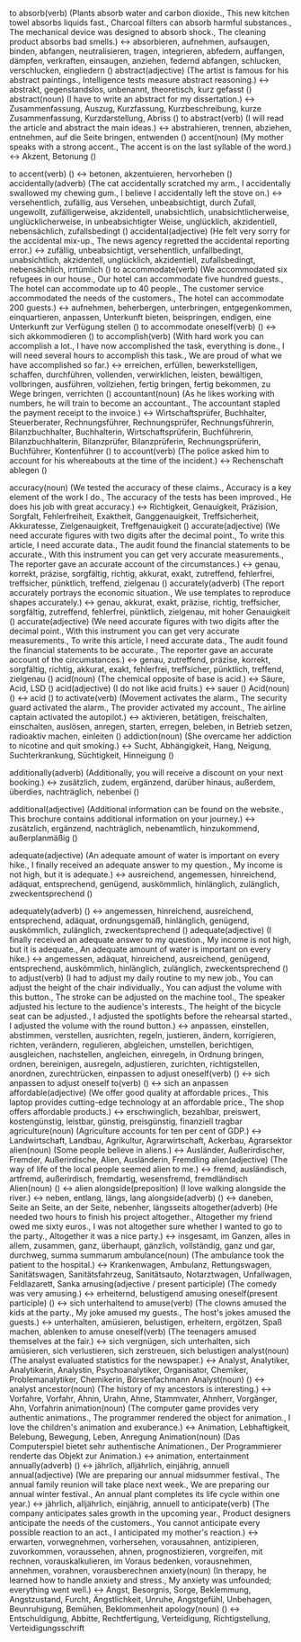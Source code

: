 
to absorb(verb) (Plants absorb water and carbon dioxide., This new kitchen towel absorbs liquids fast., Charcoal filters can absorb harmful substances., The mechanical device was designed to absorb shock., The cleaning product absorbs bad smells.) <-> absorbieren, aufnehmen, aufsaugen, binden, abfangen, neutralisieren, tragen, integrieren, abfedern, auffangen, dämpfen, verkraften, einsaugen, anziehen, federnd abfangen, schlucken, verschlucken, eingliedern ()
abstract(adjective) (The artist is famous for his abstract paintings., Intelligence tests measure abstract reasoning.) <-> abstrakt, gegenstandslos, unbenannt, theoretisch, kurz gefasst ()
abstract(noun) (I have to write an abstract for my dissertation.) <-> Zusammenfassung, Auszug, Kurzfassung, Kurzbeschreibung, kurze Zusammenfassung, Kurzdarstellung, Abriss ()
to abstract(verb) (I will read the article and abstract the main ideas.) <-> abstrahieren, trennen, abziehen, entnehmen, auf die Seite bringen, entwenden ()
accent(noun) (My mother speaks with a strong accent., The accent is on the last syllable of the word.) <-> Akzent, Betonung ()
<!--SR:!2000-01-01,1,250!2024-09-18,4,270-->
to accent(verb) () <-> betonen, akzentuieren, hervorheben ()
accidentally(adverb) (The cat accidentally scratched my arm., I accidentally swallowed my chewing gum., I believe I accidentally left the stove on.) <-> versehentlich, zufällig, aus Versehen, unbeabsichtigt, durch Zufall, ungewollt, zufälligerweise, akzidentell, unabsichtlich, unabsichtlicherweise, unglücklicherweise, in unbeabsichtigter Weise, unglücklich, akzidentiell, nebensächlich, zufallsbedingt ()
accidental(adjective) (He felt very sorry for the accidental mix-up., The news agency regretted the accidental reporting error.) <-> zufällig, unbeabsichtigt, versehentlich, unfallbedingt, unabsichtlich, akzidentell, unglücklich, akzidentiell, zufallsbedingt, nebensächlich, irrtümlich ()
to accommodate(verb) (We accommodated six refugees in our house., Our hotel can accommodate five hundred guests., The hotel can accommodate up to 40 people., The customer service accommodated the needs of the customers., The hotel can accommodate 200 guests.) <-> aufnehmen, beherbergen, unterbringen, entgegenkommen, einquartieren, anpassen, Unterkunft bieten, beispringen, endigen, eine Unterkunft zur Verfügung stellen ()
to accommodate oneself(verb) () <-> sich akkommodieren ()
to accomplish(verb) (With hard work you can accomplish a lot., I have now accomplished the task, everything is done., I will need several hours to accomplish this task., We are proud of what we have accomplished so far.) <-> erreichen, erfüllen, bewerkstelligen, schaffen, durchführen, vollenden, verwirklichen, leisten, bewältigen, vollbringen, ausführen, vollziehen, fertig bringen, fertig bekommen, zu Wege bringen, verrichten ()
accountant(noun) (As he likes working with numbers, he will train to become an accountant., The accountant stapled the payment receipt to the invoice.) <-> Wirtschaftsprüfer, Buchhalter, Steuerberater, Rechnungsführer, Rechnungsprüfer, Rechnungsführerin, Bilanzbuchhalter, Buchhalterin, Wirtschaftsprüferin, Buchführerin, Bilanzbuchhalterin, Bilanzprüfer, Bilanzprüferin, Rechnungsprüferin, Buchführer, Kontenführer ()
to account(verb) (The police asked him to account for his whereabouts at the time of the incident.) <-> Rechenschaft ablegen ()
<!--SR:!2000-01-01,1,250!2024-09-18,4,270-->
accuracy(noun) (We tested the accuracy of these claims., Accuracy is a key element of the work I do., The accuracy of the tests has been improved., He does his job with great accuracy.) <-> Richtigkeit, Genauigkeit, Präzision, Sorgfalt, Fehlerfreiheit, Exaktheit, Ganggenauigkeit, Treffsicherheit, Akkuratesse, Zielgenauigkeit, Treffgenauigkeit ()
accurate(adjective) (We need accurate figures with two digits after the decimal point., To write this article, I need accurate data., The audit found the financial statements to be accurate., With this instrument you can get very accurate measurements., The reporter gave an accurate account of the circumstances.) <-> genau, korrekt, präzise, sorgfältig, richtig, akkurat, exakt, zutreffend, fehlerfrei, treffsicher, pünktlich, treffend, zielgenau ()
accurately(adverb) (The report accurately portrays the economic situation., We use templates to reproduce shapes accurately.) <-> genau, akkurat, exakt, präzise, richtig, treffsicher, sorgfältig, zutreffend, fehlerfrei, pünktlich, zielgenau, mit hoher Genauigkeit ()
accurate(adjective) (We need accurate figures with two digits after the decimal point., With this instrument you can get very accurate measurements., To write this article, I need accurate data., The audit found the financial statements to be accurate., The reporter gave an accurate account of the circumstances.) <-> genau, zutreffend, präzise, korrekt, sorgfältig, richtig, akkurat, exakt, fehlerfrei, treffsicher, pünktlich, treffend, zielgenau ()
acid(noun) (The chemical opposite of base is acid.) <-> Säure, Acid, LSD ()
acid(adjective) (I do not like acid fruits.) <-> sauer ()
Acid(noun) () <-> acid ()
to activate(verb) (Movement activates the alarm., The security guard activated the alarm., The provider activated my account., The airline captain activated the autopilot.) <-> aktivieren, betätigen, freischalten, einschalten, auslösen, anregen, starten, erregen, beleben, in Betrieb setzen, radioaktiv machen, einleiten ()
addiction(noun) (She overcame her addiction to nicotine and quit smoking.) <-> Sucht, Abhängigkeit, Hang, Neigung, Suchterkrankung, Süchtigkeit, Hinneigung ()
<!--SR:!2000-01-01,1,250!2024-09-18,4,270-->
additionally(adverb) (Additionally, you will receive a discount on your next booking.) <-> zusätzlich, zudem, ergänzend, darüber hinaus, außerdem, überdies, nachträglich, nebenbei ()
<!--SR:!2024-09-18,4,270!2000-01-01,1,250-->
additional(adjective) (Additional information can be found on the website., This brochure contains additional information on your journey.) <-> zusätzlich, ergänzend, nachträglich, nebenamtlich, hinzukommend, außerplanmäßig ()
<!--SR:!2024-09-18,4,270!2000-01-01,1,250-->
adequate(adjective) (An adequate amount of water is important on every hike., I finally received an adequate answer to my question., My income is not high, but it is adequate.) <-> ausreichend, angemessen, hinreichend, adäquat, entsprechend, genügend, auskömmlich, hinlänglich, zulänglich, zweckentsprechend ()
<!--SR:!2000-01-01,1,250!2024-09-15,1,230-->
adequately(adverb) () <-> angemessen, hinreichend, ausreichend, entsprechend, adäquat, ordnungsgemäß, hinlänglich, genügend, auskömmlich, zulänglich, zweckentsprechend ()
adequate(adjective) (I finally received an adequate answer to my question., My income is not high, but it is adequate., An adequate amount of water is important on every hike.) <-> angemessen, adäquat, hinreichend, ausreichend, genügend, entsprechend, auskömmlich, hinlänglich, zulänglich, zweckentsprechend ()
to adjust(verb) (I had to adjust my daily routine to my new job., You can adjust the height of the chair individually., You can adjust the volume with this button., The stroke can be adjusted on the machine tool., The speaker adjusted his lecture to the audience's interests., The height of the bicycle seat can be adjusted., I adjusted the spotlights before the rehearsal started., I adjusted the volume with the round button.) <-> anpassen, einstellen, abstimmen, verstellen, ausrichten, regeln, justieren, ändern, korrigieren, richten, verändern, regulieren, abgleichen, umstellen, berichtigen, ausgleichen, nachstellen, angleichen, einregeln, in Ordnung bringen, ordnen, bereinigen, ausregeln, adjustieren, zurichten, richtigstellen, anordnen, zurechtrücken, einpassen 
to adjust oneself(verb) () <-> sich anpassen 
to adjust oneself to(verb) () <-> sich an anpassen 
affordable(adjective) (We offer good quality at affordable prices., This laptop provides cutting-edge technology at an affordable price., The shop offers affordable products.) <-> erschwinglich, bezahlbar, preiswert, kostengünstig, leistbar, günstig, preisgünstig, finanziell tragbar 
agriculture(noun) (Agriculture accounts for ten per cent of GDP.) <-> Landwirtschaft, Landbau, Agrikultur, Agrarwirtschaft, Ackerbau, Agrarsektor 
alien(noun) (Some people believe in aliens.) <-> Ausländer, Außerirdischer, Fremder, Außerirdische, Alien, Ausländerin, Fremdling 
alien(adjective) (The way of life of the local people seemed alien to me.) <-> fremd, ausländisch, artfremd, außerirdisch, fremdartig, wesensfremd, fremdländisch 
Alien(noun) () <-> alien 
alongside(preposition) (I love walking alongside the river.) <-> neben, entlang, längs, lang 
alongside(adverb) () <-> daneben, Seite an Seite, an der Seite, nebenher, längsseits 
altogether(adverb) (He needed two hours to finish his project altogether., Altogether my friend owed me sixty euros., I was not altogether sure whether I wanted to go to the party., Altogether it was a nice party.) <-> insgesamt, im Ganzen, alles in allem, zusammen, ganz, überhaupt, gänzlich, vollständig, ganz und gar, durchweg, summa summarum 
ambulance(noun) (The ambulance took the patient to the hospital.) <-> Krankenwagen, Ambulanz, Rettungswagen, Sanitätswagen, Sanitätsfahrzeug, Sanitätsauto, Notarztwagen, Unfallwagen, Feldlazarett, Sanka 
amusing(adjective / present participle) (The comedy was very amusing.) <-> erheiternd, belustigend 
amusing oneself(present participle) () <-> sich unterhaltend 
to amuse(verb) (The clowns amused the kids at the party., My joke amused my guests., The host's jokes amused the guests.) <-> unterhalten, amüsieren, belustigen, erheitern, ergötzen, Spaß machen, ablenken 
to amuse oneself(verb) (The teenagers amused themselves at the fair.) <-> sich vergnügen, sich unterhalten, sich amüsieren, sich verlustieren, sich zerstreuen, sich belustigen 
analyst(noun) (The analyst evaluated statistics for the newspaper.) <-> Analyst, Analytiker, Analytikerin, Analystin, Psychoanalytiker, Organisator, Chemiker, Problemanalytiker, Chemikerin, Börsenfachmann 
Analyst(noun) () <-> analyst 
ancestor(noun) (The history of my ancestors is interesting.) <-> Vorfahre, Vorfahr, Ahnin, Urahn, Ahne, Stammvater, Ahnherr, Vorgänger, Ahn, Vorfahrin 
animation(noun) (The computer game provides very authentic animations., The programmer rendered the object for animation., I love the children's animation and exuberance.) <-> Animation, Lebhaftigkeit, Belebung, Bewegung, Leben, Anregung 
Animation(noun) (Das Computerspiel bietet sehr authentische Animationen., Der Programmierer renderte das Objekt zur Animation.) <-> animation, entertainment 
annually(adverb) () <-> jährlich, alljährlich, einjährig, annuell 
annual(adjective) (We are preparing our annual midsummer festival., The annual family reunion will take place next week., We are preparing our annual winter festival., An annual plant completes its life cycle within one year.) <-> jährlich, alljährlich, einjährig, annuell 
to anticipate(verb) (The company anticipates sales growth in the upcoming year., Product designers anticipate the needs of the customers., You cannot anticipate every possible reaction to an act., I anticipated my mother's reaction.) <-> erwarten, vorwegnehmen, vorhersehen, vorausahnen, antizipieren, zuvorkommen, voraussehen, ahnen, prognostizieren, vorgreifen, mit rechnen, vorauskalkulieren, im Voraus bedenken, vorausnehmen, annehmen, vorahnen, vorausberechnen 
anxiety(noun) (In therapy, he learned how to handle anxiety and stress., My anxiety was unfounded; everything went well.) <-> Angst, Besorgnis, Sorge, Beklemmung, Angstzustand, Furcht, Ängstlichkeit, Unruhe, Angstgefühl, Unbehagen, Beunruhigung, Bemühen, Beklommenheit 
apology(noun) () <-> Entschuldigung, Abbitte, Rechtfertigung, Verteidigung, Richtigstellung, Verteidigungsschrift 
